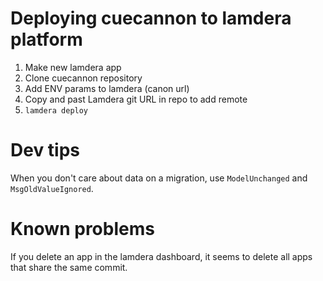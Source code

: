 # Deploying cuecannon to lamdera platform
1) Make new lamdera app
2) Clone cuecannon repository
3) Add ENV params to lamdera (canon url)
4) Copy and past Lamdera git URL in repo to add remote
5) `lamdera deploy`

# Dev tips
When you don't care about data on a migration, use `ModelUnchanged` and `MsgOldValueIgnored`.

# Known problems
If you delete an app in the lamdera dashboard, it seems to delete all apps that share the same commit.
